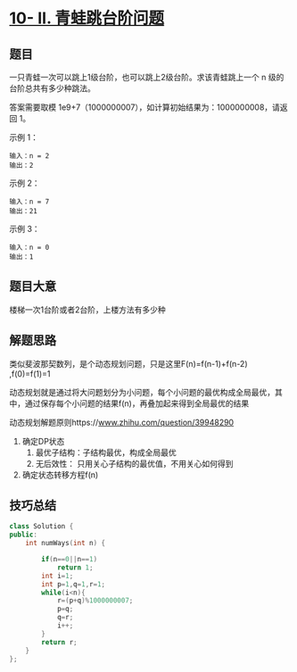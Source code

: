 # [10- II. 青蛙跳台阶问题](https://leetcode-cn.com/problems/qing-wa-tiao-tai-jie-wen-ti-lcof/)

## 题目

一只青蛙一次可以跳上1级台阶，也可以跳上2级台阶。求该青蛙跳上一个 n 级的台阶总共有多少种跳法。

答案需要取模 1e9+7（1000000007），如计算初始结果为：1000000008，请返回 1。

示例 1：

```
输入：n = 2
输出：2
```


示例 2：

```
输入：n = 7
输出：21
```


示例 3：

```
输入：n = 0
输出：1
```

## 题目大意

楼梯一次1台阶或者2台阶，上楼方法有多少种

## 解题思路

类似斐波那契数列，是个动态规划问题，只是这里F(n)=f(n-1)+f(n-2) ,f(0)=f(1)=1

动态规划就是通过将大问题划分为小问题，每个小问题的最优构成全局最优，其中，通过保存每个小问题的结果f(n)，再叠加起来得到全局最优的结果





动态规划解题原则https://www.zhihu.com/question/39948290

1. 确定DP状态
   1. 最优子结构：子结构最优，构成全局最优
   2. 无后效性： 只用关心子结构的最优值，不用关心如何得到
2. 确定状态转移方程f(n)

## 技巧总结

```c++
class Solution {
public:
    int numWays(int n) {

        if(n==0||n==1)
            return 1;
        int i=1;
        int p=1,q=1,r=1;
        while(i<n){
            r=(p+q)%1000000007;
            p=q;
            q=r;
            i++;
        }
        return r;
    }
};
```


